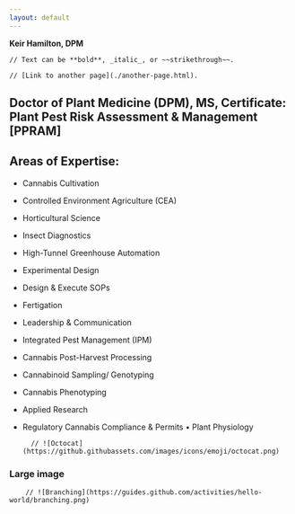 ```yaml
---
layout: default
---
```


**Keir Hamilton, DPM**

    // Text can be **bold**, _italic_, or ~~strikethrough~~.

    // [Link to another page](./another-page.html).

## Doctor of Plant Medicine (DPM), MS, Certificate: Plant Pest Risk Assessment & Management [PPRAM]

## Areas of Expertise:

* Cannabis Cultivation
* Controlled Environment Agriculture (CEA)
* Horticultural Science
* Insect Diagnostics
* High-Tunnel Greenhouse Automation
* Experimental Design
* Design & Execute SOPs
* Fertigation
* Leadership & Communication
* Integrated Pest Management (IPM)
* Cannabis Post-Harvest Processing
* Cannabinoid Sampling/ Genotyping
* Cannabis Phenotyping
* Applied Research
* Regulatory Cannabis Compliance & Permits • Plant Physiology




        // ![Octocat](https://github.githubassets.com/images/icons/emoji/octocat.png)

### Large image

        // ![Branching](https://guides.github.com/activities/hello-world/branching.png)
